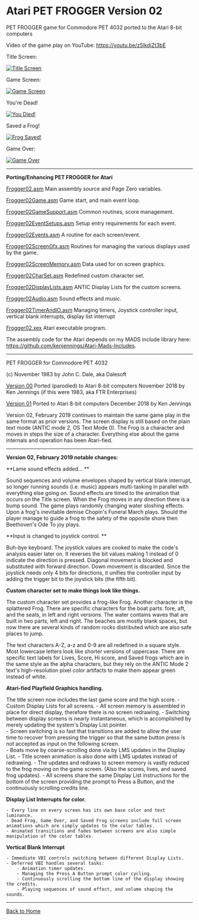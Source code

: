 # Atari PET FROGGER Version 02

 PET FROGGER game for Commodore PET 4032 ported to the Atari 8-bit computers

Video of the game play on YouTube: https://youtu.be/z5lkdjZt3bE
  
Title Screen:

[![Title Screen](https://github.com/kenjennings/Atari-Pet-Frogger/raw/master/V02_Title.png "Title Screen")](#features1)

Game Screen:

[![Game Screen](https://github.com/kenjennings/Atari-Pet-Frogger/raw/master/V02_Game.png "Game Screen")](#features2)

You're Dead!

[![You Died!](https://github.com/kenjennings/Atari-Pet-Frogger/raw/master/V02_Dead.png "Dead Frog!")](#features3)

Saved a Frog!

[![Frog Saved!](https://github.com/kenjennings/Atari-Pet-Frogger/raw/master/V02_Saved.png "Saved a Frog!")](#features4)

Game Over:

[![Game Over](https://github.com/kenjennings/Atari-Pet-Frogger/raw/master/V02_GameOver.png "Game Over")](#features5)

---

**Porting/Enhancing PET FROGGER for Atari**

[Frogger02.asm](https://github.com/kenjennings/Atari-Pet-Frogger/blob/master/Frogger02.asm "Frogger02.asm") Main assembly source and Page Zero variables.

[Frogger02Game.asm](https://github.com/kenjennings/Atari-Pet-Frogger/blob/master/Frogger02Game.asm "Frogger02Game.asm") Game start, and main event loop.

[Frogger02GameSupport.asm](https://github.com/kenjennings/Atari-Pet-Frogger/blob/master/Frogger02GameSupport.asm "Frogger02GameSupport.asm") Common routines, score management.

[Frogger02EventSetups.asm](https://github.com/kenjennings/Atari-Pet-Frogger/blob/master/Frogger02EventSetups.asm "Frogger02EventSetups.asm") Setup entry requirements for each event. 

[Frogger02Events.asm](https://github.com/kenjennings/Atari-Pet-Frogger/blob/master/Frogger02Events.asm "Frogger02Events.asm") A routine for each screen/event. 

[Frogger02ScreenGfx.asm](https://github.com/kenjennings/Atari-Pet-Frogger/blob/master/Frogger02ScreenGfx.asm "Frogger02ScreenGfx.asm") Routines for managing the various displays used by the game. 

[Frogger02ScreenMemory.asm](https://github.com/kenjennings/Atari-Pet-Frogger/blob/master/Frogger02ScreenMemory.asm "Frogger02ScreenMemory.asm") Data used for on screen graphics.

[Frogger02CharSet.asm](https://github.com/kenjennings/Atari-Pet-Frogger/blob/master/Frogger02CharSet.asm "Frogger02CharSet.asm") Redefined custom character set.

[Frogger02DisplayLists.asm](https://github.com/kenjennings/Atari-Pet-Frogger/blob/master/Frogger02DisplayLists.asm "Frogger02DisplayLists.asm") ANTIC Display Lists for the custom screens.

[Frogger02Audio.asm](https://github.com/kenjennings/Atari-Pet-Frogger/blob/master/Frogger02Audio.asm "Frogger02Audio.asm") Sound effects and music.

[Frogger02TimerAndIO.asm](https://github.com/kenjennings/Atari-Pet-Frogger/blob/master/Frogger02TimerAndIO.asm "Frogger02TimerAndIO.asm") Managing timers, Joystick controller input, vertical blank interrupts, display list interrupt

[Frogger02.xex](https://github.com/kenjennings/Atari-Pet-Frogger/blob/master/Frogger02.asm "Frogger02.xex") Atari executable program.

The assembly code for the Atari depends on my MADS include library here: https://github.com/kenjennings/Atari-Mads-Includes.  

---

PET FROGGER for Commodore PET 4032

(c) November 1983 by John C. Dale, aka Dalesoft

[Version 00](https://github.com/kenjennings/Atari-Pet-Frogger/blob/master/README_V00.md "Version 00") Ported (parodied) to Atari 8-bit computers November 2018 by Ken Jennings (if this were 1983, aka FTR Enterprises)

[Version 01](https://github.com/kenjennings/Atari-Pet-Frogger/blob/master/README_V01.md "Version 01") Ported to Atari 8-bit computers December 2018 by Ken Jennings 

Version 02, February 2019 continues to maintain the same game play in the same format as prior versions.  The screen display is still based on the plain text mode (ANTIC mode 2, OS Text Mode 0).  The Frog is a character and moves in steps the size of a character.  Everything else about the game internals and operation has been Atari-fied.

---

**Version 02, February 2019 notable changes:**

**Lame sound effects added... **

Sound sequences and volume envelopes shaped by vertical blank interrupt, so longer running sounds (i.e. music) appears multi-tasking in parallel with everything else going on.   Sound effects are timed to the animation that occurs on the Title screen.  When the Frog moves in any direction there is a bump sound.  The game plays randomly changing water sloshing effects.  Upon a frog's inevitable demise Chopin's Funeral March plays.  Should the player manage to guide a frog to the safety of the opposite shore then Beethoven's Ode To joy plays. 

**Input is changed to joystick control. ** 

Buh-bye keyboard. The joystick values are cooked to make the code's analysis easier later on.  It reverses the bit values making 1 instead of 0 indicate the direction is pressed.  Diagonal movement is blocked and substituted with forward direction.  Down movement is discarded.  Since the joystick needs only 4 bits for directions, it unifies the controller input by adding the trigger bit to the joystick bits (the fifth bit).

**Custom character set to make things look like things.**

The custom character set provides a frog-like Frog. Another character is the splattered Frog.   There are specific characters for the boat parts: fore, aft, and the seats, in left and right versions.  The water contains waves that are built in two parts, left and right.   The beaches are mostly blank spaces, but now there are several kinds of random rocks distributed which are also safe places to jump.

The text characters A-Z, a-z and 0-9 are all redefined in a square style.  Most lowercase letters look like shorter versions of uppercase.  There are specific text labels for Lives, Score, Hi score, and Saved frogs which are in the same style as the alpha characters, but they rely on the ANTIC Mode 2 text's high-resolution pixel color artifacts to make them appear green instead of white. 

**Atari-fied Playfield Graphics handling.**

The title screen now includes the last game score and the high score.
    - Custom Display Lists for all screens. 
    - All screen memory is assembled in place for direct display, therefore there is no screen redrawing.
    - Switching between display screens is nearly instantaneous, which is accomplished by merely updating the system's Display List pointer.  
        - Screen switching is so fast that transitions are added to allow the user time to recover from pressing the trigger so that the same button press is not accepted as input on the following screen.  
    - Boats move by coarse-scrolling done via by LMS updates in the Display List.
    - Title screen animation is also done with LMS updates instead of redrawing.
    - The updates and redraws to screen memory is vastly reduced to the frog moving on the game screen.  (Also the scores, lives, and saved frog updates).
    - All screens share the same Display List instructions for the bottom of the screen providing the prompt to Press a Button, and the continuously scrolling credits line.

**Display List Interrupts for color.**

    - Every line on every screen has its own base color and text luminance.
    - Dead Frog, Game Over, and Saved Frog screens include full screen animations which are simply updates to the color tables.
    - Animated transitions and fades between screens are also simple manipulation of the color tables.

**Vertical Blank Interrupt**

    - Immediate VBI controls switching between different Display Lists.
    - Deferred VBI handles several tasks:
        - Animation timer updates.
        - Managing the Press A Button prompt color cycling. 
        - Continuously scrolling the bottom line of the display showing the credits. 
        - Playing sequences of sound effect, and volume shaping the sounds.

---

[Back to Home](https://github.com/kenjennings/Atari-Pet-Frogger/blob/master/README.md "Home") 
